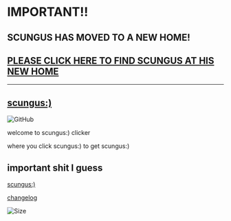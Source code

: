 # **IMPORTANT**&excl;&excl;

## SCUNGUS HAS MOVED TO A NEW HOME&excl;

## [PLEASE CLICK HERE TO FIND SCUNGUS AT HIS NEW HOME](https://github.com/voidei/scungus)

---

## [scungus:)](https://voidei.github.io/scungusclicker)

![GitHub](https://img.shields.io/github/license/voidei/scungusclicker?style=for-the-badge)

welcome to scungus:\) clicker

where you click scungus:\) to get scungus:\)

## important shit I guess

[scungus:\)](https://voidei.github.io/scungusclicker/)

[changelog](changelog.md)


![Size](https://github-size-badge.herokuapp.com/voidei/scungusclicker.svg)
